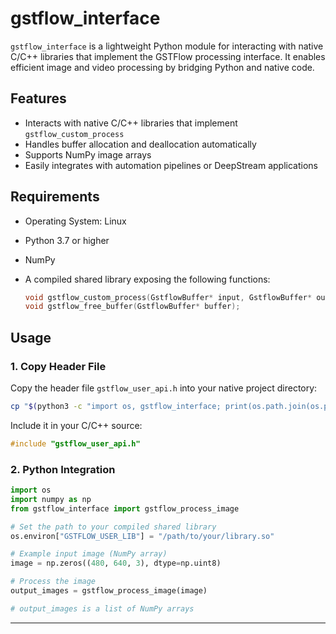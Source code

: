 # gstflow\_interface

`gstflow_interface` is a lightweight Python module for interacting with native C/C++ libraries that implement the GSTFlow processing interface. It enables efficient image and video processing by bridging Python and native code.

## Features

* Interacts with native C/C++ libraries that implement `gstflow_custom_process`
* Handles buffer allocation and deallocation automatically
* Supports NumPy image arrays
* Easily integrates with automation pipelines or DeepStream applications

## Requirements

* Operating System: Linux
* Python 3.7 or higher
* NumPy
* A compiled shared library exposing the following functions:

  ```c
  void gstflow_custom_process(GstflowBuffer* input, GstflowBuffer* output);
  void gstflow_free_buffer(GstflowBuffer* buffer);
  ```

## Usage

### 1. Copy Header File

Copy the header file `gstflow_user_api.h` into your native project directory:

```bash
cp "$(python3 -c "import os, gstflow_interface; print(os.path.join(os.path.dirname(gstflow_interface.__file__), 'include', 'gstflow_user_api.h'))")" .
```

Include it in your C/C++ source:

```cpp
#include "gstflow_user_api.h"
```

### 2. Python Integration

```python
import os
import numpy as np
from gstflow_interface import gstflow_process_image

# Set the path to your compiled shared library
os.environ["GSTFLOW_USER_LIB"] = "/path/to/your/library.so"

# Example input image (NumPy array)
image = np.zeros((480, 640, 3), dtype=np.uint8)

# Process the image
output_images = gstflow_process_image(image)

# output_images is a list of NumPy arrays
```

---